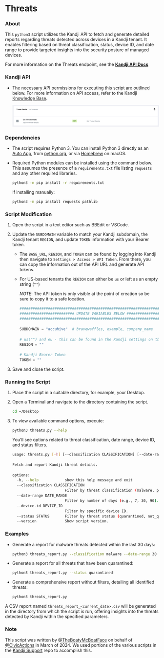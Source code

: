 # Threats

### About

This `python3` script utilizes the Kandji API to fetch and generate detailed reports regarding threats detected across devices in a Kandji tenant. It enables filtering based on threat classification, status, device ID, and date range to provide targeted insights into the security posture of managed devices.

For more information on the Threats endpoint, see the [**Kandji API Docs**](https://api-docs.kandji.io/#d041043a-ea47-47d5-b6f1-234ef422494d)

### Kandji API

- The necessary API permissions for executing this script are outlined below. For more information on API access, refer to the Kandji [Knowledge Base](https://support.kandji.io).

  ![API Permissions Required](images/api_permissions_required.png)

### Dependencies

- The script requires Python 3. You can install Python 3 directly as an [Auto App](https://updates.kandji.io/auto-app-python-3-214020), from [python.org](https://www.python.org/downloads/), or via [Homebrew](https://brew.sh) on macOS.

- Required Python modules can be installed using the command below. This assumes the presence of a `requirements.txt` file listing `requests` and any other required libraries.

  ```sh
  python3 -m pip install -r requirements.txt
  ```

  If installing manually:

  ```sh
  python3 -m pip install requests pathlib
  ```

### Script Modification

1. Open the script in a text editor such as BBEdit or VSCode.
2. Update the `SUBDOMAIN` variable to match your Kandji subdomain, the Kandji tenant `REGION`, and update `TOKEN` information with your Bearer token.

   - The `BASE_URL`, `REGION`, and `TOKEN` can be found by logging into Kandji then navigate to `Settings > Access > API Token`. From there, you can copy the information out of the API URL and generate API tokens.
   - For US-based tenants the `REGION` can either be `us` or left as an empty string (`""`)

     _NOTE_: The API token is only visible at the point of creation so be sure to copy it to a safe location.

     ```python
     ########################################################################################
     ######################### UPDATE VARIABLES BELOW #######################################
     ########################################################################################

     SUBDOMAIN = "accuhive"  # bravewaffles, example, company_name

     # us("") and eu - this can be found in the Kandji settings on the Access tab
     REGION = ""

     # Kandji Bearer Token
     TOKEN = ""
     ```

3. Save and close the script.

### Running the Script

1. Place the script in a suitable directory, for example, your Desktop.
2. Open a Terminal and navigate to the directory containing the script.

   ```sh
   cd ~/Desktop
   ```

3. To view available command options, execute:

   ```sh
   python3 threats.py --help
   ```

   You'll see options related to threat classification, date range, device ID, and status filters.

   ```sh
   usage: threats.py [-h] [--classification CLASSIFICATION] [--date-range DATE_RANGE] [--device-id DEVICE_ID] [--status STATUS] [--version]

   Fetch and report Kandji threat details.

   options:
     -h, --help            show this help message and exit
     --classification CLASSIFICATION
                           Filter by threat classification (malware, pup).
     --date-range DATE_RANGE
                           Filter by number of days (e.g., 7, 30, 90).
     --device-id DEVICE_ID
                           Filter by specific device ID.
     --status STATUS       Filter by threat status (quarantined, not_quarantined, released).
     --version             Show script version.
   ```

### Examples

- Generate a report for malware threats detected within the last 30 days:

  ```sh
  python3 threats_report.py --classification malware --date-range 30
  ```

- Generate a report for all threats that have been quarantined:

  ```sh
  python3 threats_report.py --status quarantined
  ```

- Generate a comprehensive report without filters, detailing all identified threats:

  ```sh
  python3 threats_report.py
  ```

A CSV report named `threats_report_<current_date>.csv` will be generated in the directory from which the script is run, offering insights into the threats detected by Kandji within the specified parameters.

### Note

This script was written by [@TheBoatyMcBoatFace](https://github.com/TheBoatyMcBoatFace) on behalf of [@CivicActions](https://github.com/CivicActions) in March of 2024. We used portions of the various scripts in the [Kandji Support](https://github.com/kandji-inc/support) repo to accomplish this.
